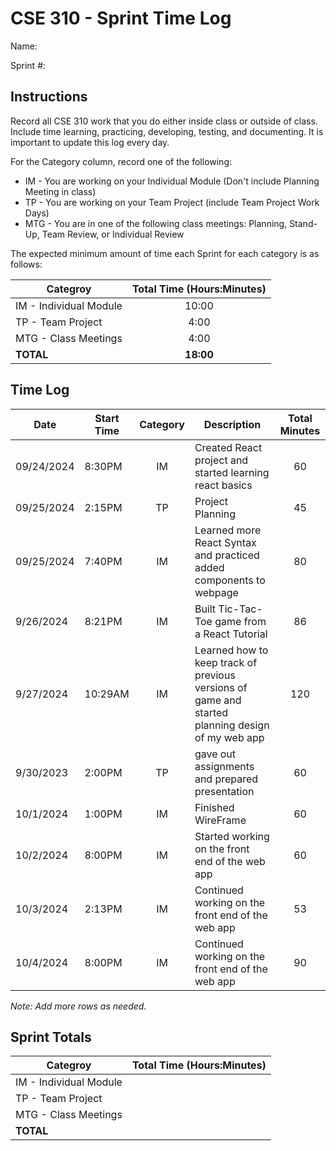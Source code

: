 # CSE 310 - Sprint Time Log

Name:

Sprint #:

## Instructions

Record all CSE 310 work that you do either inside class or outside of class.  Include time learning, practicing, developing, testing, and documenting.  It is important to update this log every day.

For the Category column, record one of the following:
* IM - You are working on your Individual Module (Don't include Planning Meeting in class)
* TP - You are working on your Team Project (include Team Project Work Days)
* MTG - You are in one of the following class meetings: Planning, Stand-Up, Team Review, or Individual Review

The expected minimum amount of time each Sprint for each category is as follows:

|Categroy                       |Total Time (Hours:Minutes)|
|-------------------------------|:------------------------:|
|IM - Individual Module         |          10:00           |
|TP - Team Project              |           4:00           |
|MTG - Class Meetings           |           4:00           |
|**TOTAL**                      |        **18:00**         |

## Time Log

|Date      |Start Time|Category|Description                                 |Total Minutes|
|----------|----------|:------:|--------------------------------------------|:-----------:|
|09/24/2024          |  8:30PM        |    IM   |  Created React project and started learning react basics      |    60     |
|09/25/2024          |  2:15PM        |    TP   |  Project Planning                                             |    45     |
|09/25/2024          |  7:40PM        |    IM   |  Learned more React Syntax and practiced added components to webpage        |    80     |
|9/26/2024           |  8:21PM        |    IM   |  Built Tic-Tac-Toe game from a React Tutorial               |    86     |
|9/27/2024           |  10:29AM       |    IM   |  Learned how to keep track of previous versions of game and started planning design of my web app |    120    |
|9/30/2023          | 2:00PM         |   TP     |  gave out assignments and prepared presentation               |      60       |
|10/1/2024          |  1:00PM        |   IM     |  Finished WireFrame                                           |      60       |
|10/2/2024          |  8:00PM        |   IM     |  Started working on the front end of the web app              |      60      |
|10/3/2024          |  2:13PM        |   IM     |  Continued working on the front end of the web app            |      53      |
|10/4/2024          |  8:00PM        |   IM     |  Continued working on the front end of the web app            |      90      |

_Note: Add more rows as needed._

## Sprint Totals

|Categroy                       |Total Time (Hours:Minutes)|
|-------------------------------|:------------------------:|
|IM - Individual Module         |                          |
|TP - Team Project              |                          |
|MTG - Class Meetings           |                          |
|**TOTAL**                      |                          |